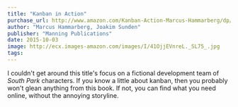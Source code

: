 ```yaml
---
title: "Kanban in Action"
purchase_url: http://www.amazon.com/Kanban-Action-Marcus-Hammarberg/dp/1617291056%3FSubscriptionId%3DAKIAIVZLK2PABGQI2KAQ%26tag%3Deverrail-20%26linkCode%3Dxm2%26camp%3D2025%26creative%3D165953%26creativeASIN%3D1617291056
author: "Marcus Hammarberg, Joakim Sunden"
publisher: "Manning Publications"
date: 2015-10-03
image: http://ecx.images-amazon.com/images/I/41OjjEVnreL._SL75_.jpg
tags:
---
```


I couldn't get around this title's focus on a fictional development team of *South Park* characters. If you know a little about kanban, then you probably won't glean anything from this book. If not, you can find what you need online, without the annoying storyline.
